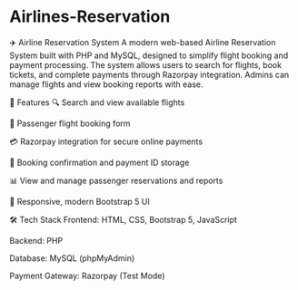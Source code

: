 # Airlines-Reservation
✈️ Airline Reservation System A modern web-based Airline Reservation System built with PHP and MySQL, designed to simplify flight booking and payment processing. The system allows users to search for flights, book tickets, and complete payments through Razorpay integration. Admins can manage flights and view booking reports with ease.

🚀 Features
🔍 Search and view available flights

🧍 Passenger flight booking form

💳 Razorpay integration for secure online payments

📄 Booking confirmation and payment ID storage

📊 View and manage passenger reservations and reports

🎨 Responsive, modern Bootstrap 5 UI

🛠️ Tech Stack
Frontend: HTML, CSS, Bootstrap 5, JavaScript

Backend: PHP

Database: MySQL (phpMyAdmin)

Payment Gateway: Razorpay (Test Mode)
